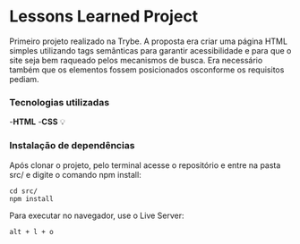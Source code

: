 # Lessons Learned Project

Primeiro projeto realizado na Trybe. A proposta era criar uma página HTML simples utilizando tags semânticas para garantir acessibilidade e para que o site seja bem raqueado pelos mecanismos de busca. Era necessário também que os elementos fossem posicionados osconforme os requisitos pediam.

### Tecnologias utilizadas

-**HTML**
-**CSS**
💡
### Instalação de dependências

Após clonar o projeto, pelo terminal acesse o repositório e entre na pasta src/ e digite o comando npm install:

```
cd src/
npm install
```
Para executar no navegador, use o Live Server:

```
alt + l + o
```